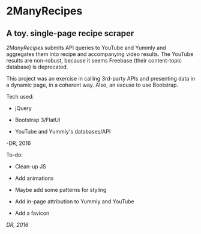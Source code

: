 # 2ManyRecipes

## A toy. single-page recipe scraper

_2ManyRecipes_ submits API queries to YouTube and Yummly and aggregates them into recipe and accompanying video results. The YouTube results are non-robust, because it seems Freebase (their content-topic database) is deprecated.

This project was an exercise in calling 3rd-party APIs and presenting data in a dynamic page, in a coherent way. Also, an excuse to use Bootstrap.

Tech used:

* jQuery

* Bootstrap 3/FlatUI

* YouTube and Yummly's databases/API

-DR, 2016


To-do:

* Clean-up JS

* Add animations

* Maybe add some patterns for styling

* Add in-page attribution to Yummly and YouTube

* Add a favicon

_DR, 2016_
